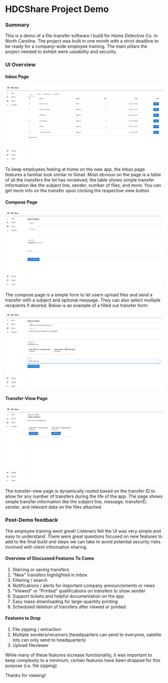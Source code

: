 # HDCShare Project Demo

### Summary

This is a demo of a file-transfer software I build for Home Detective Co. in North Carolina. The project was built in one month with a strict deadline to be ready for a company-wide employee training. The main pillars the project needed to exhibit were useability and security.

### UI Overview

#### Inbox Page

![inbox page](https://github.com/isaacdenny/HDCShare-Demo/blob/main/ui-pics/inbox_page.png?raw=true)

To keep employees feeling at home on the new app, the inbox page features a familiar look similar to Gmail. Most obvious on the page is a table of all the transfers the lot has receieved; the table shows simple transfer information like the subject line, sender, number of files, and more. You can get more info on the transfer upon clicking the respective view button.

#### Compose Page

![inbox page](https://github.com/isaacdenny/HDCShare-Demo/blob/main/ui-pics/compose_page.png?raw=true)

The compose page is a simple form to let users upload files and send a transfer with a subject and optional message. They can also select multiple recipients if desired. Below is an example of a filled out transfer form:

![inbox page](https://github.com/isaacdenny/HDCShare-Demo/blob/main/ui-pics/compose_page_alt.png?raw=true)

#### Transfer-View Page

![inbox page](https://github.com/isaacdenny/HDCShare-Demo/blob/main/ui-pics/transfer_view_page.png?raw=true)

The transfer-view page is dynamically routed based on the transfer ID to allow for any number of transfers during the life of the app. The page shows simple transfer information like the subject line, message, transferID, sender, and relevant data on the files attached.


### Post-Demo feedback

The employee training went great! Listeners felt the UI was very simple and easy to understand. There were great questions focused on new features to add to the final build and steps we can take to avoid potential security risks involved with client information sharing. 

#### Overview of Discussed Features To Come
1. Starring or saving transfers
2. "New" transfers highlighted in inbox
3. Filtering / search
4. Notifications / alerts for important company announcements or news
5. "Viewed" or "Printed" qualifications on transfers to show sender
6. Support tickets and helpful documentation on the app
7. Easy mass-downloading for large-quantity printing
8. Scheduled deletion of transfers after viewed or printed

#### Features to Drop
1. File zipping / extraction
2. Multiple senders/receivers (headquarters can send to everyone, satelite lots can only send to headquarters)
3. Upload fileviewer

While many of these features increase functionality, it was important to keep complexity to a minimum; certain features have been dropped for this purpose (i.e. file zipping)

Thanks for viewing!

